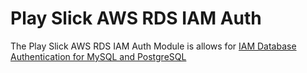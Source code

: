 # Play Slick AWS RDS IAM Auth

The Play Slick AWS RDS IAM Auth Module is allows for [IAM Database Authentication for MySQL and PostgreSQL](https://docs.aws.amazon.com/AmazonRDS/latest/UserGuide/UsingWithRDS.IAMDBAuth.html)